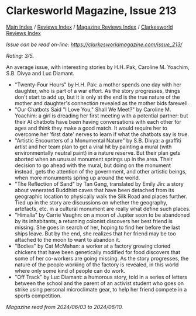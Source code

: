 # Clarkesworld Magazine, Issue 213

[Main Index](../../../README.md) / [Reviews Index](../../README.md) / [Magazine Reviews Index](../README.md) / [Clarkesworld Reviews Index](README.md)

*Issue can be read on-line: <https://clarkesworldmagazine.com/issue_213/>*

*Rating: 3/5.*

An average issue, with interesting stories by H.H. Pak, Caroline M. Yoachim, S.B. Divya and Luc Diamant.

- "Twenty-Four Hours" by H.H. Pak: a mother spends one day with her daughter, who is part of a war effort. As the story progresses, things don't start to add up, but it is only at the end is the true nature of the mother and daughter's connection revealed as the mother bids farewell.
- "Our Chatbots Said "I Love You," Shall We Meet?" by Caroline M. Yoachim: a girl is dreading her first meeting with a potential partner: but their AI chatbots have been having conversations with each other for ages and think they make a good match. It would require her to overcome her 'first date' nerves to learn if what the chatbots say is true.
- "Artistic Encounters of a Monumental Nature" by S.B. Divya: a graffiti artist and her team plan to get a viral hit by painting a mural (with environmentally neutral paint) in a nature reserve. But their plan gets aborted when an unusual monument springs up in the area. Their decision to go ahead with the mural, but doing on the monument instead, gets the attention of the government, and other artistic beings, when more monuments spring up around the world.
- "The Reflection of Sand" by Tan Gang, translated by Emily Jin: a story about venerated Buddhist caves that have been detached from its geographic location to physically walk the Silk Road and places further. Tied up in the story are discussions on whether the geography, artefacts, etc. in a cultural monument are really what define such places.
- "Himalia" by Carrie Vaughn: on a moon of Jupiter soon to be abandoned by its inhabitants, a returning colonist discovers her best friend is missing. She goes in search of her, hoping to find her before the last ships leave. But by the end, she realizes that her friend may be too attached to the moon to want to abandon it.
- "Bodies" by Cat McMahan: a worker at a factory growing cloned chickens that have been genetically modified for food discovers that some of her co-workers are going missing. As the story progresses, the nature of the people working of the factory is revealed, in this world where only some kind of people can do work.
- "Off Track" by Luc Diamant: a humorous story, told in a series of letters between the school and the parent of an activist student who goes on strike using personal microclimate gear, to help her friend compete in a sports competition.

*Magazine read from 2024/06/03 to 2024/06/10.*
